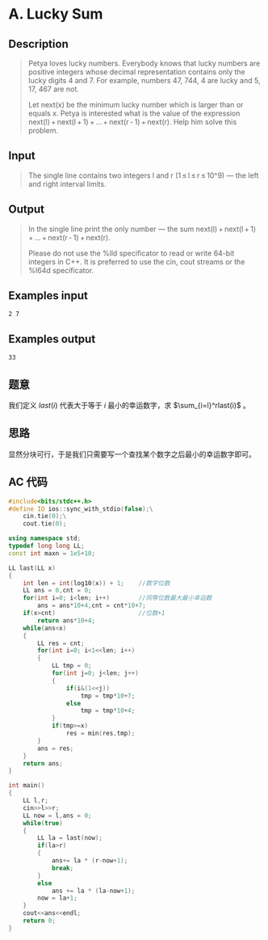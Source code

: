 # A. Lucky Sum

## **Description**

> Petya loves lucky numbers. Everybody knows that lucky numbers are positive integers whose decimal representation contains only the lucky digits 4 and 7. For example, numbers 47, 744, 4 are lucky and 5, 17, 467 are not.
>
> Let next(x) be the minimum lucky number which is larger than or equals x. Petya is interested what is the value of the expression next(l) + next(l + 1) + ... + next(r - 1) + next(r). Help him solve this problem.



## **Input**

> The single line contains two integers l and r (1 ≤ l ≤ r ≤ 10^9) — the left and right interval limits.



## **Output**

> In the single line print the only number — the sum next(l) + next(l + 1) + ... + next(r - 1) + next(r).
>
> Please do not use the %lld specificator to read or write 64-bit integers in C++. It is preferred to use the cin, cout streams or the %I64d specificator.



## **Examples input**

    2 7



## **Examples output**

    33



## **题意**

我们定义 $last(i)$ 代表大于等于 $i$ 最小的幸运数字，求 $\sum_{i=l}^rlast(i)$ 。



## **思路**

显然分块可行，于是我们只需要写一个查找某个数字之后最小的幸运数字即可。



## **AC 代码**

```cpp
#include<bits/stdc++.h>
#define IO ios::sync_with_stdio(false);\
    cin.tie(0);\
    cout.tie(0);

using namespace std;
typedef long long LL;
const int maxn = 1e5+10;

LL last(LL x)
{
    int len = int(log10(x)) + 1;    //数字位数
    LL ans = 0,cnt = 0;
    for(int i=0; i<len; i++)        //同等位数最大最小幸运数
        ans = ans*10+4,cnt = cnt*10+7;
    if(x>cnt)                       //位数+1
        return ans*10+4;
    while(ans<x)
    {
        LL res = cnt;
        for(int i=0; i<1<<len; i++)
        {
            LL tmp = 0;
            for(int j=0; j<len; j++)
            {
                if(i&(1<<j))
                    tmp = tmp*10+7;
                else
                    tmp = tmp*10+4;
            }
            if(tmp>=x)
                res = min(res,tmp);
        }
        ans = res;
    }
    return ans;
}

int main()
{
    LL l,r;
    cin>>l>>r;
    LL now = l,ans = 0;
    while(true)
    {
        LL la = last(now);
        if(la>r)
        {
            ans+= la * (r-now+1);
            break;
        }
        else
            ans += la * (la-now+1);
        now = la+1;
    }
    cout<<ans<<endl;
    return 0;
}
```


